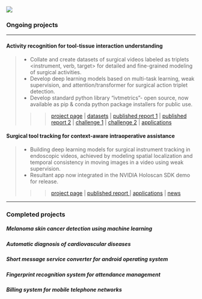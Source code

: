 # [![](https://img.shields.io/badge/CID-PROJECTS-blue?style=for-the-badge)](https://hamzamohdzubair.github.io/redant/)

### Ongoing projects

-----

#### Activity recognition for tool-tissue interaction understanding

> - Collate and create datasets of surgical videos labeled as triplets <instrument, verb, target> for detailed and fine-grained modeling of surgical activities.
> - Develop deep learning models based on multi-task learning, weak supervision, and attention/transformer for surgical action triplet detection.
> - Develop standard python library “ivtmetrics”- open source, now available as pip & conda python package installers for public use.
>>> <a href="#">project page</a> | <a href="https://github.com/CAMMA-public/cholect45">datasets</a> | <a href="#">published report 1</a> | <a href="#">published report 2</a> | <a href="https://cholectriplet2021.grand-challenge.org/">challenge 1</a> | <a href="https://cholectriplet2022.grand-challenge.org/">challenge 2</a> | <a href="#">applications</a> 


#### Surgical tool tracking for context-aware intraoperative assistance

> - Building deep learning models for surgical instrument tracking in endoscopic videos, achieved by modeling spatial localization and temporal consistency in moving images in a video using weak supervision.
> - Resultant app now integrated in the NVIDIA Holoscan SDK demo for release.
>>> <a href="#">project page</a> | <a href="#">published report </a> | <a href="#">applications</a> | <a href="#">news</a>

-------

### Completed projects


##### Melanoma skin cancer detection using machine learning


##### Automatic diagnosis of cardiovascular diseases


##### Short message service converter for android operating system


##### Fingerprint recognition system for attendance management


##### Billing system for mobile telephone networks


